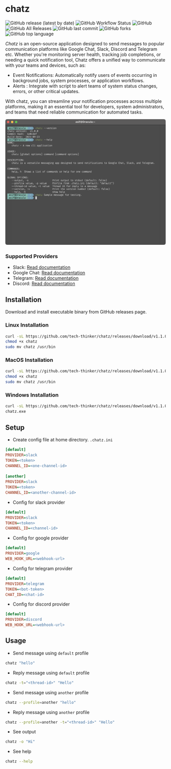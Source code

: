 # chatz
![GitHub release (latest by date)](https://img.shields.io/github/v/release/tech-thinker/chatz)
![GitHub Workflow Status](https://img.shields.io/github/actions/workflow/status/tech-thinker/chatz/release.yaml)
![GitHub](https://img.shields.io/github/license/tech-thinker/chatz)
![GitHub All Releases](https://img.shields.io/github/downloads/tech-thinker/chatz/total)
![GitHub last commit](https://img.shields.io/github/last-commit/tech-thinker/chatz)
![GitHub forks](https://img.shields.io/github/forks/tech-thinker/chatz)
![GitHub top language](https://img.shields.io/github/languages/top/tech-thinker/chatz)

<!-- ![GitHub contributors](https://img.shields.io/github/contributors/tech-thinker/chatz) -->
<!-- ![GitHub pull requests](https://img.shields.io/github/issues-pr/tech-thinker/chatz) -->
<!-- ![Coverage](https://img.shields.io/codecov/c/github/tech-thinker/chatz) -->

*Chatz* is an open-source application designed to send messages to popular communication platforms like Google Chat, Slack, Discord and Telegram etc. Whether you're monitoring server health, tracking job completions, or needing a quick notification tool, Chatz offers a unified way to communicate with your teams and devices, such as:

- Event Notifications: Automatically notify users of events occurring in background jobs, system processes, or application workflows.
- Alerts : Integrate with script to alert teams of system status changes, errors, or other critical updates.

With chatz, you can streamline your notification processes across multiple platforms, making it an essential tool for developers, system administrators, and teams that need reliable communication for automated tasks.

![Screenshot](docs/screenshot.png)

### Supported Providers
- Slack: [Read documentation](docs/slack.md)
- Google Chat: [Read documentation](docs/google.md)
- Telegram: [Read documentation](docs/telegram.md)
- Discord: [Read documentation](docs/discord.md)

## Installation
Download and install executable binary from GitHub releases page.

### Linux Installation
```sh
curl -sL https://github.com/tech-thinker/chatz/releases/download/v1.1.0/chatz-linux-amd64 -o chatz
chmod +x chatz
sudo mv chatz /usr/bin
```

### MacOS Installation
```sh
curl -sL https://github.com/tech-thinker/chatz/releases/download/v1.1.0/chatz-darwin-amd64 -o chatz
chmod +x chatz
sudo mv chatz /usr/bin
```

### Windows Installation
```sh
curl -sL https://github.com/tech-thinker/chatz/releases/download/v1.1.0/chatz-windows-amd64.exe -o chatz.exe
chatz.exe
```

## Setup
- Create config file at home directory. `.chatz.ini`
```ini
[default]
PROVIDER=slack
TOKEN=<token>
CHANNEL_ID=<one-channel-id>

[another]
PROVIDER=slack
TOKEN=<token>
CHANNEL_ID=<another-channel-id>
```

- Config for slack provider
```ini
[default]
PROVIDER=slack
TOKEN=<token>
CHANNEL_ID=<channel-id>
```

- Config for google provider
```ini
[default]
PROVIDER=google
WEB_HOOK_URL=<webhook-url>
```

- Config for telegram provider
```ini
[default]
PROVIDER=telegram
TOKEN=<bot-token>
CHAT_ID=<chat-id>
```

- Config for discord provider
```ini
[default]
PROVIDER=discord
WEB_HOOK_URL=<webhook-url>
```

## Usage
- Send message using `default` profile
```sh
chatz "hello"
```

- Reply message using `default` profile
```sh
chatz -t="<thread-id>" "Hello"
```

- Send message using `another` profile
```sh
chatz --profile=another "hello"
```

- Reply message using `another` profile
```sh
chatz --profile=another -t="<thread-id>" "Hello"
```

- See output
```sh
chatz -o "Hi"
```

- See help
```sh
chatz --help
```

